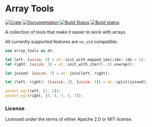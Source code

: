 # Array Tools

[![Crate](https://img.shields.io/crates/v/array-tools.svg)](https://crates.io/crates/array-tools)
[![Documentation](https://docs.rs/array-tools/badge.svg)](https://docs.rs/array-tools)
[![Build Status](https://travis-ci.com/L117/array-tools.svg?branch=master)](https://travis-ci.com/L117/array-tools)
[![Build status](https://ci.appveyor.com/api/projects/status/9f4ctfoat9i9h86w?svg=true)](https://ci.appveyor.com/project/L117/array-tools)

A collection of tools that make it easier to work with arrays.

All currently supported features are `no_std` compatible.

```rust
use array_tools as at;

let left: [usize; 4] = at::init_with_mapped_idx(|idx| idx + 1);
let right: [usize; 3] = at::init_with_iter(5..8).unwrap();

let joined: [usize; 7] = at::join(left, right);

let (left, right): ([usize; 2], [usize; 5]) = at::split(joined);

assert_eq!(left, [1, 2]);
assert_eq!(right, [3, 4, 5, 6, 7]);
```

### License

Licensed under the terms of either Apache 2.0 or MIT license.


